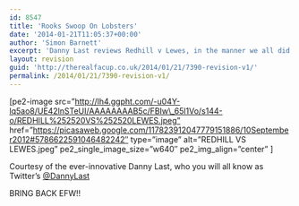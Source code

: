 ```yaml
---
id: 8547
title: 'Rooks Swoop On Lobsters'
date: '2014-01-21T11:05:37+00:00'
author: 'Simon Barnett'
excerpt: 'Danny Last reviews Redhill v Lewes, in the manner we all did back in the olden days of actual magazines made of paper ...'
layout: revision
guid: 'http://therealfacup.co.uk/2014/01/21/7390-revision-v1/'
permalink: /2014/01/21/7390-revision-v1/
---
```


\[pe2-image src=”http://lh4.ggpht.com/-u04Y-lq5ao8/UE42lnSTeUI/AAAAAAAAB5c/FBIw\_65l1Vo/s144-o/REDHILL%252520VS%252520LEWES.jpeg” href=”https://picasaweb.google.com/117823912047779151886/10September2012#5786622591046482242″ type=”image” alt=”REDHILL VS LEWES.jpeg” pe2\_single\_image\_size=”w640″ pe2\_img\_align=”center” \]

Courtesy of the ever-innovative Danny Last, who you will all know as Twitter’s [@DannyLast](https://twitter.com/DannyLast)

BRING BACK EFW!!